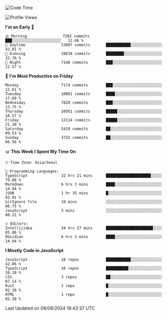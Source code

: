 <!--START_SECTION:waka-->
![Code Time](http://img.shields.io/badge/Code%20Time-6%2C200%20hrs%207%20mins-blue)

![Profile Views](http://img.shields.io/badge/Profile%20Views-0-blue)

**I'm an Early 🐤** 

```text
🌞 Morning                7202 commits        ███░░░░░░░░░░░░░░░░░░░░░░   12.66 % 
🌆 Daytime                23897 commits       ███████████░░░░░░░░░░░░░░   42.01 % 
🌃 Evening                18634 commits       ████████░░░░░░░░░░░░░░░░░   32.76 % 
🌙 Night                  7148 commits        ███░░░░░░░░░░░░░░░░░░░░░░   12.57 % 
```
📅 **I'm Most Productive on Friday** 

```text
Monday                   7174 commits        ███░░░░░░░░░░░░░░░░░░░░░░   12.61 % 
Tuesday                  10061 commits       ████░░░░░░░░░░░░░░░░░░░░░   17.69 % 
Wednesday                7820 commits        ███░░░░░░░░░░░░░░░░░░░░░░   13.75 % 
Thursday                 10561 commits       █████░░░░░░░░░░░░░░░░░░░░   18.57 % 
Friday                   12114 commits       █████░░░░░░░░░░░░░░░░░░░░   21.30 % 
Saturday                 5419 commits        ██░░░░░░░░░░░░░░░░░░░░░░░   09.53 % 
Sunday                   3732 commits        ██░░░░░░░░░░░░░░░░░░░░░░░   06.56 % 
```


📊 **This Week I Spent My Time On** 

```text
🕑︎ Time Zone: Asia/Seoul

💬 Programming Languages: 
TypeScript               32 hrs 21 mins      ████████████████████░░░░░   79.88 % 
Markdown                 6 hrs 3 mins        ████░░░░░░░░░░░░░░░░░░░░░   14.94 % 
JSON                     1 hr 35 mins        █░░░░░░░░░░░░░░░░░░░░░░░░   03.91 % 
GitIgnore file           18 mins             ░░░░░░░░░░░░░░░░░░░░░░░░░   00.75 % 
JavaScript               5 mins              ░░░░░░░░░░░░░░░░░░░░░░░░░   00.21 % 

🔥 Editors: 
Intellijidea             34 hrs 27 mins      █████████████████████░░░░   85.06 % 
Obsidian                 6 hrs 3 mins        ████░░░░░░░░░░░░░░░░░░░░░   14.94 % 
```

**I Mostly Code in JavaScript** 

```text
JavaScript               18 repos            ███████████░░░░░░░░░░░░░░   42.86 % 
TypeScript               16 repos            ██████████░░░░░░░░░░░░░░░   38.10 % 
CSS                      3 repos             ██░░░░░░░░░░░░░░░░░░░░░░░   07.14 % 
Rust                     1 repo              █░░░░░░░░░░░░░░░░░░░░░░░░   02.38 % 
HTML                     1 repo              █░░░░░░░░░░░░░░░░░░░░░░░░   02.38 % 
```




 Last Updated on 08/06/2024 18:43:37 UTC
<!--END_SECTION:waka-->
